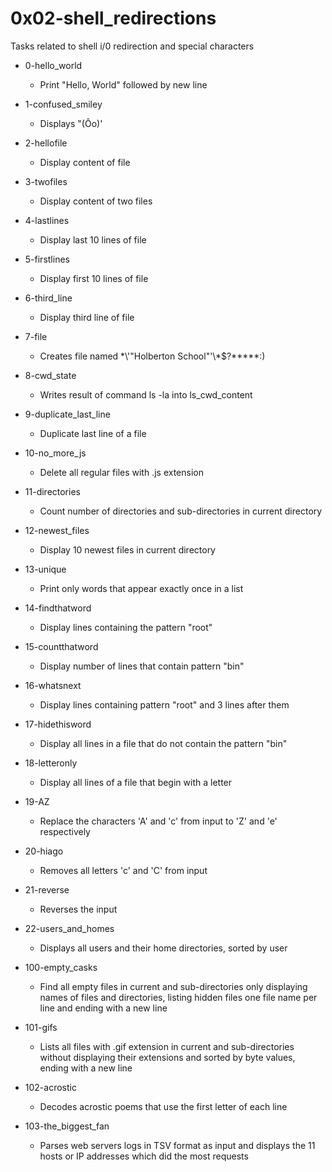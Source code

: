 # 0x02-shell_redirections
Tasks related to shell i/0 redirection and special characters

* 0-hello_world
	* Print "Hello, World" followed by new line

* 1-confused_smiley
	* Displays "(Ôo)'

* 2-hellofile
	* Display content of file

* 3-twofiles
	* Display content of two files

* 4-lastlines
	* Display last 10 lines of file

* 5-firstlines
	* Display first 10 lines of file

* 6-third_line
	* Display third line of file

* 7-file
	* Creates file named \*\\'"Holberton School"\'\\*$\?\*\*\*\*\*:)

* 8-cwd_state
	* Writes result of command ls -la into ls_cwd_content

* 9-duplicate_last_line
	* Duplicate last line of a file

* 10-no_more_js
	* Delete all regular files with .js extension

* 11-directories
	* Count number of directories and sub-directories in current directory

* 12-newest_files
	* Display 10 newest files in current directory

* 13-unique
	* Print only words that appear exactly once in a list

* 14-findthatword
	* Display lines containing the pattern "root"

* 15-countthatword
	* Display number of lines that contain pattern "bin"

* 16-whatsnext
	* Display lines containing pattern "root" and 3 lines after them

* 17-hidethisword
	* Display all lines in a file that do not contain the pattern "bin"

* 18-letteronly
	* Display all lines of a file that begin with a letter

* 19-AZ
	* Replace the characters 'A' and 'c' from input to 'Z' and 'e' respectively

* 20-hiago
	* Removes all letters 'c' and 'C' from input

* 21-reverse
	* Reverses the input

* 22-users_and_homes
	* Displays all users and their home directories, sorted by user

* 100-empty_casks
	* Find all empty files in current and sub-directories only displaying names of files and directories, listing hidden files one file name per line and ending with a new line

* 101-gifs
	* Lists all files with .gif extension in current and sub-directories without displaying their extensions and sorted by byte values, ending with a new line

* 102-acrostic
	* Decodes acrostic poems that use the first letter of each line

* 103-the_biggest_fan
	* Parses web servers logs in TSV format as input and displays the 11 hosts or IP addresses which did the most requests
